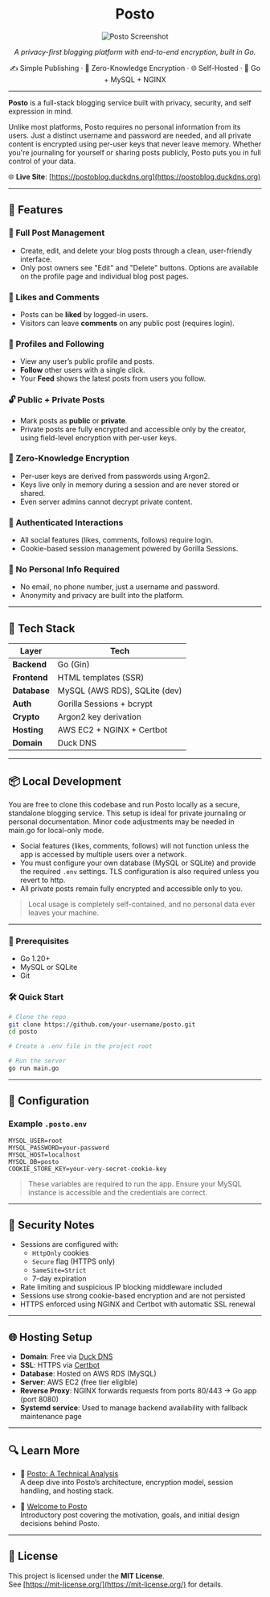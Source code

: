 <h1 align="center">Posto</h1>

<p align="center">
  <img src="https://github.com/user-attachments/assets/a8276a67-9638-4d6d-b5ba-240f75dd9503" alt="Posto Screenshot" />
</p>

<p align="center"><em>A privacy-first blogging platform with end-to-end encryption, built in Go.</em></p>

<p align="center">
  ✍️ Simple Publishing · 🔐 Zero-Knowledge Encryption · 🌐 Self-Hosted · 🧱 Go + MySQL + NGINX
</p>

---

**Posto** is a full-stack blogging service built with privacy, security, and self expression in mind.

Unlike most platforms, Posto requires no personal information from its users. Just a distinct username and password are needed, and all private content is encrypted using per-user keys that never leave memory. Whether you're journaling for yourself or sharing posts publicly, Posto puts you in full control of your data.

🌐 **Live Site**: [https://postoblog.duckdns.org](https://postoblog.duckdns.org)

---

## 🚀 Features

### 📝 Full Post Management
- Create, edit, and delete your blog posts through a clean, user-friendly interface.
- Only post owners see "Edit" and "Delete" buttons. Options are available on the profile page and individual blog post pages.

### 💖 Likes and Comments
- Posts can be **liked** by logged-in users.
- Visitors can leave **comments** on any public post (requires login).

### 👤 Profiles and Following
- View any user’s public profile and posts.
- **Follow** other users with a single click.
- Your **Feed** shows the latest posts from users you follow.

### 🔓 Public + Private Posts
- Mark posts as **public** or **private**.
- Private posts are fully encrypted and accessible only by the creator, using field-level encryption with per-user keys.

### 🔐 Zero-Knowledge Encryption
- Per-user keys are derived from passwords using Argon2.
- Keys live only in memory during a session and are never stored or shared.
- Even server admins cannot decrypt private content.

### 💬 Authenticated Interactions
- All social features (likes, comments, follows) require login.
- Cookie-based session management powered by Gorilla Sessions.

### 🧠 No Personal Info Required
- No email, no phone number, just a username and password.
- Anonymity and privacy are built into the platform.

---

## 🧱 Tech Stack

| Layer        | Tech                           |
|--------------|--------------------------------|
| **Backend**  | Go (Gin)                       |
| **Frontend** | HTML templates (SSR)           |
| **Database** | MySQL (AWS RDS), SQLite (dev)  |
| **Auth**     | Gorilla Sessions + bcrypt      |
| **Crypto**   | Argon2 key derivation          |
| **Hosting**  | AWS EC2 + NGINX + Certbot      |
| **Domain**   | Duck DNS                       |

---

## 📦 Local Development

You are free to clone this codebase and run Posto locally as a secure, standalone blogging service. This setup is ideal for private journaling or personal documentation.
Minor code adjustments may be needed in main.go for local-only mode.

- Social features (likes, comments, follows) will not function unless the app is accessed by multiple users over a network.
- You must configure your own database (MySQL or SQLite) and provide the required `.env` settings. TLS configuration is also required unless you revert to http.
- All private posts remain fully encrypted and accessible only to you.

> Local usage is completely self-contained, and no personal data ever leaves your machine.

---

### 🔧 Prerequisites
- Go 1.20+
- MySQL or SQLite
- Git

### 🛠 Quick Start

```bash
# Clone the repo
git clone https://github.com/your-username/posto.git
cd posto

# Create a .env file in the project root

# Run the server
go run main.go
```
---

## 📁 Configuration

### Example `.posto.env`

```env
MYSQL_USER=root
MYSQL_PASSWORD=your-password
MYSQL_HOST=localhost
MYSQL_DB=posto
COOKIE_STORE_KEY=your-very-secret-cookie-key
```

> These variables are required to run the app. Ensure your MySQL instance is accessible and the credentials are correct.

---

## 🔐 Security Notes

- Sessions are configured with:
  - `HttpOnly` cookies
  - `Secure` flag (HTTPS only)
  - `SameSite=Strict`
  - 7-day expiration
- Rate limiting and suspicious IP blocking middleware included
- Sessions use strong cookie-based encryption and are not persisted
- HTTPS enforced using NGINX and Certbot with automatic SSL renewal

---

## 🌐 Hosting Setup

- **Domain**: Free via [Duck DNS](https://www.duckdns.org/)
- **SSL**: HTTPS via [Certbot](https://certbot.eff.org/)
- **Database**: Hosted on AWS RDS (MySQL)
- **Server**: AWS EC2 (free tier eligible)
- **Reverse Proxy**: NGINX forwards requests from ports 80/443 → Go app (port 8080)
- **Systemd service**: Used to manage backend availability with fallback maintenance page

---

## 🔍 Learn More

- 📖 [Posto: A Technical Analysis](https://postoblog.duckdns.org/blogpost/1)  
   A deep dive into Posto’s architecture, encryption model, session handling, and hosting stack.

- 📝 [Welcome to Posto](https://postoblog.duckdns.org/blogpost/2)  
   Introductory post covering the motivation, goals, and initial design decisions behind Posto.

---

## 🪪 License

This project is licensed under the **MIT License**.  
See [https://mit-license.org/](https://mit-license.org/) for details.

